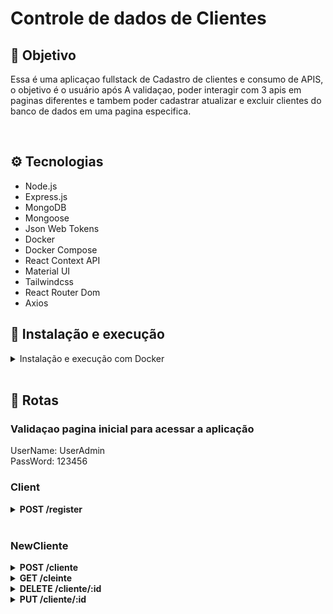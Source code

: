 # Controle de dados de Clientes

## 📡 Objetivo

Essa é uma aplicaçao fullstack de Cadastro de clientes e consumo de APIS, o objetivo é o usuário após A validaçao, poder interagir com  3 apis em paginas diferentes e tambem poder cadastrar atualizar e excluir clientes do banco de dados em uma pagina especifica.

<br />

## ⚙️ Tecnologias

- Node.js
- Express.js
- MongoDB
- Mongoose
- Json Web Tokens
- Docker
- Docker Compose
- React Context API
- Material UI
- Tailwindcss
- React Router Dom
- Axios

## 🚀 Instalação e execução

<details>
<summary>Instalação e execução com Docker</summary>
<br />

Para rodar está aplicação é necessário ter *Git, **Node, **Docker* e o *Docker Compose* instalados no seu computador. O Docker Compose precisa estar na versão *1.29* ou superior e o Node na versão 16.

Para conseguir executar os comandos do abaixo também é necessário que seu sistema operacional tenha um terminal Bash instalado. Caso você esteja utilizando Linux ou macOS, o Bash já vem instalado por padrão. Porém, se o seu sistema for Windows, você pode [aprender como instalar](https://dicasdeprogramacao.com.br/como-instalar-o-git-no-windows/).

### 1 - Clone o repositório:


git clone git@github.com:Robsonmendes1987/sheryenergycrud.git


### 2 - Na raíz do projeto, entre na pasta app e suba os containers do frontend (`frontend_shery`), do backend (`shary-energy-backend`) e o banco de dados (`shary-energy-db`) com o comando:

    docker-compose up -d --build

Os containers estão mapeados nas seguintes portas:

- frontend_shery: 5173
- backend_todo: 3003
- todo-list-db: 27017

Para parar os containers, na pasta raiz do projeto execute o comando:

    docker-compose down
    
### 3 - Acesse a aplicação:

    localhost:3003 

</details>
<br />

## 🔎 Rotas

### Validaçao pagina inicial para acessar a aplicação
UserName: UserAdmin
<br />
PassWord: 123456
### Client

<details>
  <summary><strong>POST /register</strong></summary>
  <br/ >

• Valida o  usuário pelo userEmail e password.

</details>

<br />


### NewCliente

<details>
  <summary><strong>POST /cliente</strong></summary>
  <br/ >

• Cadastra um novo cliente no banco.

</details>

<details>
  <summary><strong>GET /cleinte</strong></summary>
  <br/ >

• Traz todas os clientes

</details>

<details>
  <summary><strong>DELETE /cliente/:id</strong></summary>
  <br/ >

• Deleta um cliente pelo id.

</details>

<details>
  <summary><strong>PUT /cliente/:id</strong></summary>
  <br/ >

• Edita um cliente pelo id.

</details>

<br />
